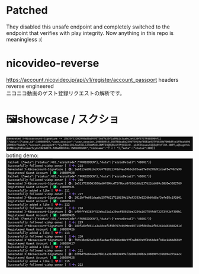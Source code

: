 # Patched
They disabled this unsafe endpoint and completely switched to the endpoint that verifies with play integrity. Now anything in this repo is meaningless :(
# nicovideo-reverse
https://account.nicovideo.jp/api/v1/register/account_passport headers reverse engineered<br>
ニコニコ動画のゲスト登録リクエストの解析です。
# 🖼️showcase / スクショ
![slow wifi](https://github.com/hemusuku86/nicovideo-reverse/blob/main/%E3%82%B9%E3%82%AF%E3%83%AA%E3%83%BC%E3%83%B3%E3%82%B7%E3%83%A7%E3%83%83%E3%83%88%202025-07-16%20003807.png?raw=true)
boting demo:
![a](https://github.com/hemusuku86/nicovideo-reverse/blob/main/%E3%82%B9%E3%82%AF%E3%83%AA%E3%83%BC%E3%83%B3%E3%82%B7%E3%83%A7%E3%83%83%E3%83%88%202025-07-16%20010926.png?raw=true)

